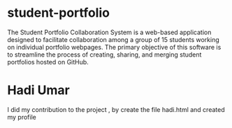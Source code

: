 # student-portfolio
The Student Portfolio Collaboration System is a web-based application designed to facilitate collaboration among a group of 15 students working on individual portfolio webpages. The primary objective of this software is to streamline the process of creating, sharing, and merging student portfolios hosted on GitHub.




# Hadi Umar
I did my contribution to the project , by create the file hadi.html and created my profile